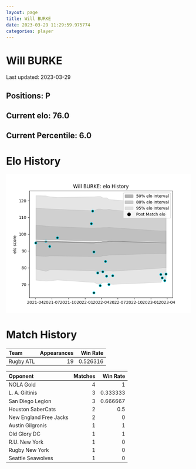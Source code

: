 ```yaml
---  
layout: page  
title: Will BURKE  
date: 2023-03-29 11:29:59.975774  
categories: player  
---
```

# Will BURKE


Last updated: 2023-03-29
## Positions: P

## Current elo: 76.0

## Current Percentile: 6.0

# Elo History


![elo history](history_WillBURKE.png)
# Match History


| Team      |   Appearances |   Win Rate |
|:----------|--------------:|-----------:|
| Rugby ATL |            19 |   0.526316 |

| Opponent               |   Matches |   Win Rate |
|:-----------------------|----------:|-----------:|
| NOLA Gold              |         4 |   1        |
| L. A. Giltinis         |         3 |   0.333333 |
| San Diego Legion       |         3 |   0.666667 |
| Houston SaberCats      |         2 |   0.5      |
| New England Free Jacks |         2 |   0        |
| Austin Gilgronis       |         1 |   1        |
| Old Glory DC           |         1 |   1        |
| R.U. New York          |         1 |   0        |
| Rugby New York         |         1 |   0        |
| Seattle Seawolves      |         1 |   0        |